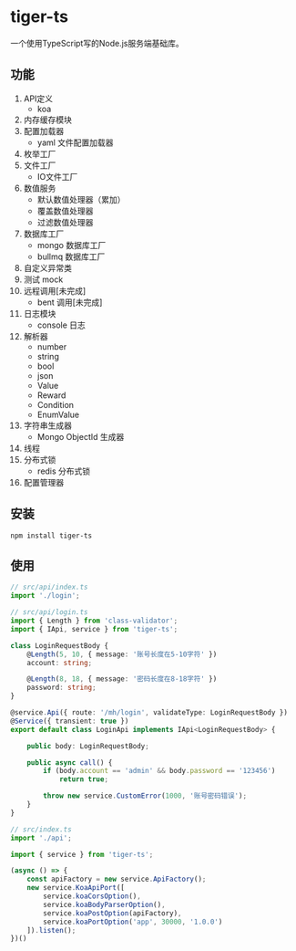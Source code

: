 # tiger-ts
一个使用TypeScript写的Node.js服务端基础库。

## 功能

1. API定义
    * koa
2. 内存缓存模块
3. 配置加载器
    * yaml 文件配置加载器
4. 枚举工厂
5. 文件工厂
    * IO文件工厂
6. 数值服务
    * 默认数值处理器（累加）
    * 覆盖数值处理器
    * 过滤数值处理器
7. 数据库工厂
    * mongo 数据库工厂
    * bullmq 数据库工厂
8. 自定义异常类
9. 测试 mock
10. 远程调用[未完成]
    * bent 调用[未完成]
11. 日志模块
    * console 日志
12. 解析器
    * number
    * string
    * bool
    * json
    * Value
    * Reward
    * Condition
    * EnumValue
13. 字符串生成器
    * Mongo ObjectId 生成器
14. 线程
15. 分布式锁
    * redis 分布式锁
16. 配置管理器

## 安装

```
npm install tiger-ts
```

## 使用

```typescript
// src/api/index.ts
import './login';
```

```typescript
// src/api/login.ts
import { Length } from 'class-validator';
import { IApi, service } from 'tiger-ts';

class LoginRequestBody {
    @Length(5, 10, { message: '账号长度在5-10字符' })
    account: string;

    @Length(8, 18, { message: '密码长度在8-18字符' })
    password: string;
}

@service.Api({ route: '/mh/login', validateType: LoginRequestBody })
@Service({ transient: true })
export default class LoginApi implements IApi<LoginRequestBody> {

    public body: LoginRequestBody;

    public async call() {
        if (body.account == 'admin' && body.password == '123456')
            return true;

        throw new service.CustomError(1000, '账号密码错误');
    }
}
```

```typescript
// src/index.ts
import './api';

import { service } from 'tiger-ts';

(async () => {
    const apiFactory = new service.ApiFactory();
    new service.KoaApiPort([
        service.koaCorsOption(),
        service.koaBodyParserOption(),
        service.koaPostOption(apiFactory),
        service.koaPortOption('app', 30000, '1.0.0')
    ]).listen();
})()
```
